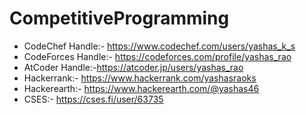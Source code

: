 # CompetitiveProgramming
- CodeChef Handle:- https://www.codechef.com/users/yashas_k_s
- CodeForces Handle:- https://codeforces.com/profile/yashas_rao
- AtCoder Handle:-https://atcoder.jp/users/yashas_rao
- Hackerrank:- https://www.hackerrank.com/yashasraoks
- Hackerearth:- https://www.hackerearth.com/@yashas46
- CSES:- https://cses.fi/user/63735
